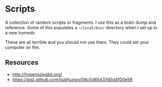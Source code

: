 # Scripts

A collection of random scripts or fragments. I use this as a brain dump and reference. Some of this populates a ``~/local/bin/`` directory when I set up in a new homedir.

These are all terrible and you should not use them. They could set your computer on fire.



## Resources

* http://hyperpolyglot.org/
* https://gist.github.com/subfuzion/08c5d85437d5d4f00e58
